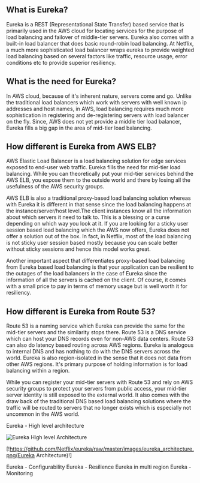 ## What is Eureka?

Eureka is a REST (Representational State Transfer) based service that is primarily used in the AWS cloud for locating services for the purpose of load balancing and failover of middle-tier servers. Eureka also comes with a built-in load balancer that does basic round-robin load balancing. At Netflix, a much more sophisticated load balancer wraps eureka to provide weighted load balancing based on several factors like traffic, resource usage, error conditions etc to provide superior resiliency.

## What is the need for Eureka?

In AWS cloud, because of it's inherent nature, servers come and go. Unlike the traditional load balancers which work with servers with well known ip addresses and host names, in AWS, load balancing requires much more sophistication in registering and de-registering servers with load balancer on the fly. Since, AWS does not yet provide a middle tier load balancer, Eureka fills a big gap in the area of mid-tier load balancing.

## How different is Eureka from AWS ELB?

AWS Elastic Load Balancer is a load balancing solution for edge services exposed to end-user web traffic. Eureka fills the need for mid-tier load balancing. While you can theoretically put your mid-tier services behind the AWS ELB, you expose them to the outside world and there by losing all the usefulness of the AWS security groups.

AWS ELB is also a traditional proxy-based load balancing solution whereas with Eureka it is different in that sense since the load balancing happens at the instance/server/host level.The client instances know all the information about which servers it need to talk to. This is a blessing or a curse depending on which way you look at it. If you are looking for a sticky user session based load balancing which the AWS now offers, Eureka does not offer a solution out of the box. In fact, in Netflix, most of the load balancing is not sticky user session based mostly because you can scale better without sticky sessions and hence this model works great.

Another important aspect that differentiates proxy-based load balancing from Eureka based load balancing is that your application can be resilient to the outages of the load balancers in the case of Eureka since the information of all the servers is cached on the client. Of course, it comes with a small price to pay in terms of memory usage but is well worth it for resiliency.

## How different is Eureka from Route 53?

Route 53 is a naming service which Eureka can provide the same for the mid-tier servers and the similarity stops there. Route 53 is a DNS service which can host your DNS records even for non-AWS data centers. Route 53 can also do latency based routing across AWS regions. Eureka is analogous to internal DNS and has nothing to do with the DNS servers across the world. Eureka is also region-isolated in the sense that it does not data from other AWS regions. It's primary purpose of holding information is for load balancing within a region.

While you can register your mid-tier servers with Route 53 and rely on AWS security groups to protect your servers from public access, your mid-tier server identity is still exposed to the external world. It also comes with the draw back of the traditional DNS based load balancing solutions where the traffic will be routed to servers that no longer exists which is especially not uncommon in the AWS world.

Eureka - High level architecture

![Eureka High level Architecture](https://github.com/Netflix/eureka/raw/master/images/eureka_architecture.png)

[!https://github.com/Netflix/eureka/raw/master/images/eureka_architecture.png(Eureka Architecture)!]

Eureka - Configurability
Eureka - Resilience
Eureka in multi region
Eureka - Monitoring